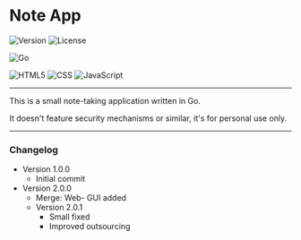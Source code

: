 # Note App

![Version](https://img.shields.io/badge/Version-2.0.1-%2300ADD8.svg?style=for-the-badge&)
![License](https://img.shields.io/badge/LICENSE-MIT-%2300ADD8.svg?style=for-the-badge&)

![Go](https://img.shields.io/badge/go-%2300ADD8.svg?style=for-the-badge&logo=go&logoColor=white)

![HTML5](https://img.shields.io/badge/html-%23E34F26.svg?style=for-the-badge&logo=html5&logoColor=white)
![CSS](https://img.shields.io/badge/CSS-563d7c?style=for-the-badge&logo=CSS&logoColor=white)
![JavaScript](https://img.shields.io/badge/javascript-%23323330.svg?style=for-the-badge&logo=javascript&logoColor=%23F7DF1E)

---

This is a small note-taking application written in Go.

It doesn't feature security mechanisms or similar, it's for personal use only.

---

### Changelog

- Version 1.0.0
  - Initial commit
- Version 2.0.0
  - Merge: Web- GUI added
  - Version 2.0.1
    - Small fixed
    - Improved outsourcing
